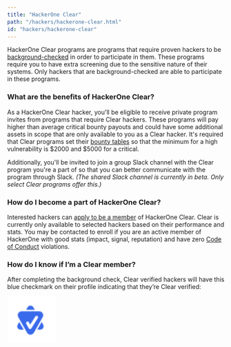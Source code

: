 ```yaml
---
title: "HackerOne Clear"
path: "/hackers/hackerone-clear.html"
id: "hackers/hackerone-clear"
---
```


HackerOne Clear programs are programs that require proven hackers to be [background-checked](/hackers/background-checks.html) in order to participate in them. These programs require you to have extra screening due to the sensitive nature of their systems. Only hackers that are background-checked are able to participate in these programs.  

### What are the benefits of HackerOne Clear?
As a HackerOne Clear hacker, you'll be eligible to receive private program invites from programs that require Clear hackers. These programs will pay higher than average critical bounty payouts and could have some additional assets in scope that are only available to you as a Clear hacker. It's required that Clear programs set their [bounty tables](bounty-tables.html) so that the minimum for a high vulnerability is $2000 and $5000 for a critical.

Additionally, you'll be invited to join a group Slack channel with the Clear program you're a part of so that you can better communicate with the program through Slack. *(The shared Slack channel is currently in beta. Only select Clear programs offer this.)* 

### How do I become a part of HackerOne Clear?
Interested hackers can [apply to be a member](https://www.hackerone.com/clear/application) of HackerOne Clear. Clear is currently only available to selected hackers based on their performance and stats. You may be contacted to enroll if you are an active member of HackerOne with good stats (impact, signal, reputation) and have zero [Code of Conduct](https://hackerone.com/disclosure-guidelines) violations.

### How do I know if I’m a Clear member?
After completing the background check, Clear verified hackers will have this blue checkmark on their profile indicating that they’re Clear verified:

![Clear verified checkmark](./images/clear-1.png)
